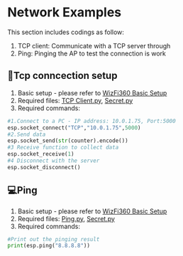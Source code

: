# Network Examples
This section includes codings as follow:
1. TCP client: Communicate with a TCP server through
2. Ping: Pinging the AP to test the connection is work

## 🔰Tcp conncection setup
1. Basic setup - please refer to [WizFi360 Basic Setup][link-readme]
2. Required files: [TCP Client.py][link-tcp], [Secret.py][link-secret]
3. Required commands:
```python
#1.Connect to a PC - IP address: 10.0.1.75, Port:5000
esp.socket_connect("TCP","10.0.1.75",5000) 
#2.Send data
esp.socket_send(str(counter).encode())
#3 Receive function to collect data
esp.socket_receive(1)
#4 Disconnect with the server
esp.socket_disconnect()
```
## 💻Ping
1. Basic setup - please refer to [WizFi360 Basic Setup][link-readme]
2. Required files: [Ping.py][link-ping], [Secret.py][link-secret]
3. Required commands:
```python
#Print out the pinging result
print(esp.ping("8.8.8.8"))
```


[link-readme]: https://github.com/ronpang/WizFi360-cpy
[link-tcp]: https://github.com/ronpang/WizFi360-cpy/blob/main/examples/Network/TCP%20client.py
[link-secret]: https://github.com/ronpang/WizFi360-cpy/blob/main/examples/secrets.py
[link-ping]: https://github.com/ronpang/WizFi360-cpy/blob/main/examples/Network/ping.py
